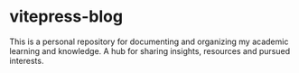 # vitepress-blog
This is a personal repository for documenting and organizing my academic learning and knowledge. A hub for sharing insights, resources and pursued interests.
